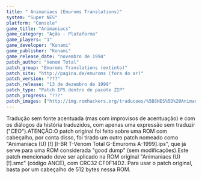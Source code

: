 ```yaml
---
title: " Animaniacs (Emuroms Translations)"
system: "Super NES"
platform: "Console"
game_title: "Animaniacs"
game_category: "Ação - Plataforma"
game_players: "1"
game_developer: "Konami"
game_publisher: "Konami"
game_release_date: "novembro de 1994"
patch_author: "Venom Total"
patch_group: "Emuroms Translations (extinto)"
patch_site: "http://pagina.de/emuroms (fora do ar)"
patch_version: "???"
patch_release: "13 de dezembro de 1999"
patch_type: "Patch IPS dentro de pacote ZIP"
patch_progress: "???"
patch_images: ["http://img.romhackers.org/traducoes/%5BSNES%5D%20Animaniacs%20-%20Emuroms%20-%201.png","http://img.romhackers.org/traducoes/%5BSNES%5D%20Animaniacs%20-%20Emuroms%20-%202.png","http://img.romhackers.org/traducoes/%5BSNES%5D%20Animaniacs%20-%20Emuroms%20-%203.png"]
---
```

Tradução sem fonte acentuada (mas com improvisos de acentuação) e com os diálogos da história traduzidos, com apenas uma expressão sem traduzir ("CEO").ATENÇÃO:O patch original foi feito sobre uma ROM com cabeçalho, por conta disso, foi tirado um outro patch nomeado como "Animaniacs (U) [!] [I-BR T-Venom Total G-Emuroms A-1999].ips", que já serve para uma ROM considerada "good dump" (sem modificações).Este patch mencionado deve ser aplicado na ROM original "Animaniacs (U) [!].smc" (código ANCE), com CRC32 CF0F14D2. Para usar o patch original, basta por um cabeçalho de 512 bytes nessa ROM.